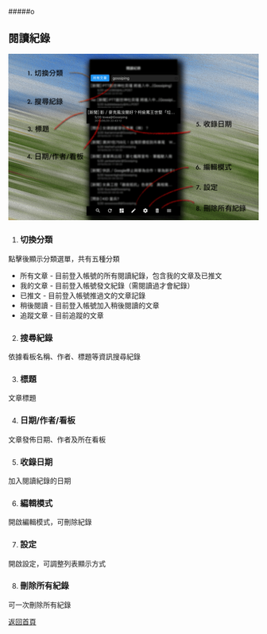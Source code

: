 #####o
## 閱讀紀錄

![Image of Records_Page](../v1/images/records_page.png) 

1. ### 切換分類
點擊後顯示分類選單，共有五種分類  
  
* 所有文章 - 目前登入帳號的所有閱讀紀錄，包含我的文章及已推文
* 我的文章 - 目前登入帳號發文紀錄（需閱讀過才會紀錄）
* 已推文 - 目前登入帳號推過文的文章記錄
* 稍後閱讀 - 目前登入帳號加入稍後閱讀的文章
* 追蹤文章 - 目前追蹤的文章  
  
2. ### 搜尋紀錄
依據看板名稱、作者、標題等資訊搜尋紀錄

3. ### 標題
文章標題

4. ### 日期/作者/看板
文章發佈日期、作者及所在看板

5. ### 收錄日期
加入閱讀紀錄的日期

6. ### 編輯模式
開啟編輯模式，可刪除紀錄

7. ### 設定
開啟設定，可調整列表顯示方式

8. ### 刪除所有紀錄
可一次刪除所有紀錄  
  
[返回首頁](https://kimieno.github.io/ios.pitt) 